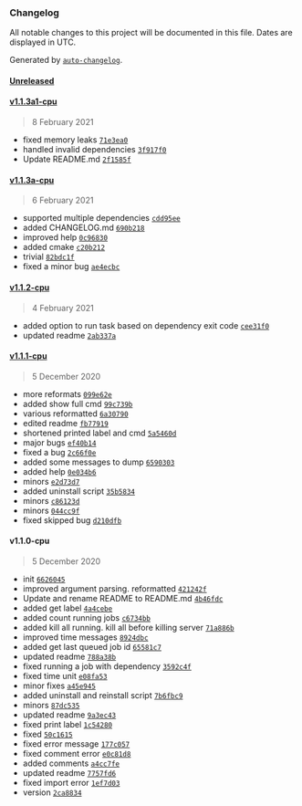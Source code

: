 ### Changelog

All notable changes to this project will be documented in this file. Dates are displayed in UTC.

Generated by [`auto-changelog`](https://github.com/CookPete/auto-changelog).

#### [Unreleased](https://github.com/justanhduc/task-spooler/compare/v1.1.3a1-cpu...HEAD)

#### [v1.1.3a1-cpu](https://github.com/justanhduc/task-spooler/compare/v1.1.3a-cpu...v1.1.3a1-cpu)

> 8 February 2021

- fixed memory leaks [`71e3ea0`](https://github.com/justanhduc/task-spooler/commit/71e3ea01a9d5668c9c2fffb5991f4b6989455ad5)
- handled invalid dependencies [`3f917f0`](https://github.com/justanhduc/task-spooler/commit/3f917f042c1aca44753d377a08d6716cd776b433)
- Update README.md [`2f1585f`](https://github.com/justanhduc/task-spooler/commit/2f1585f37f6f77a983a4d8e299d34c6cb0f6c804)

#### [v1.1.3a-cpu](https://github.com/justanhduc/task-spooler/compare/v1.1.2-cpu...v1.1.3a-cpu)

> 6 February 2021

- supported multiple dependencies [`cdd95ee`](https://github.com/justanhduc/task-spooler/commit/cdd95ee3442ad69c0670bc151ea12fab2b8ac7a8)
- added CHANGELOG.md [`690b218`](https://github.com/justanhduc/task-spooler/commit/690b218ae628daa419c56334abc01f9d8e33467c)
- improved help [`0c96830`](https://github.com/justanhduc/task-spooler/commit/0c9683001e6208714ac3cfaf934d78aed39ab258)
- added cmake [`c20b212`](https://github.com/justanhduc/task-spooler/commit/c20b2122c77772afc498ae91c49493b9b3cfb4fe)
- trivial [`82bdc1f`](https://github.com/justanhduc/task-spooler/commit/82bdc1ffb6d4129ab768bf6de09a1764420bddd0)
- fixed a minor bug [`ae4ecbc`](https://github.com/justanhduc/task-spooler/commit/ae4ecbc989f246b21602145b6b1309c3251e50f2)

#### [v1.1.2-cpu](https://github.com/justanhduc/task-spooler/compare/v1.1.1-cpu...v1.1.2-cpu)

> 4 February 2021

- added option to run task based on dependency exit code [`cee31f0`](https://github.com/justanhduc/task-spooler/commit/cee31f01ab2b4e834721b08f2f5bf2fac5bf5561)
- updated readme [`2ab337a`](https://github.com/justanhduc/task-spooler/commit/2ab337a484d1992da734f4e212f449387b56bcdc)

#### [v1.1.1-cpu](https://github.com/justanhduc/task-spooler/compare/v1.1.0-cpu...v1.1.1-cpu)

> 5 December 2020

- more reformats [`099e62e`](https://github.com/justanhduc/task-spooler/commit/099e62e94ed41fefe2432308cc46c55e6bdaaf49)
- added show full cmd [`99c739b`](https://github.com/justanhduc/task-spooler/commit/99c739b66850a5ac9e95643c378dcfde250b1b89)
- various reformatted [`6a30790`](https://github.com/justanhduc/task-spooler/commit/6a30790404719eb3d8e69225726eab091ae4207a)
- edited readme [`fb77919`](https://github.com/justanhduc/task-spooler/commit/fb779190d317a8813554302b6252a8c1d49a1a79)
- shortened printed label and cmd [`5a5460d`](https://github.com/justanhduc/task-spooler/commit/5a5460d1276ba10b28519b9da9c7752f18477c6e)
- major bugs [`ef40b14`](https://github.com/justanhduc/task-spooler/commit/ef40b14f86486fb02a7815288ac1bbbebd58f5f2)
- fixed a bug [`2c66f0e`](https://github.com/justanhduc/task-spooler/commit/2c66f0e97c309ebd0a5bf867de99d2900e3f0d0f)
- added some messages to dump [`6590303`](https://github.com/justanhduc/task-spooler/commit/6590303096d053197df9d302292ff6686b827aea)
- added help [`0e034b6`](https://github.com/justanhduc/task-spooler/commit/0e034b68a567594d9be1baf0894c886b8dd890ad)
- minors [`e2d73d7`](https://github.com/justanhduc/task-spooler/commit/e2d73d79af81d4a371c2d4f3594a5a52d66ecfdb)
- added uninstall script [`35b5834`](https://github.com/justanhduc/task-spooler/commit/35b583422ff44b4ae3f40c1675f69d755bd1ea26)
- minors [`c86123d`](https://github.com/justanhduc/task-spooler/commit/c86123d096406292b641adcd57a18d2af407977c)
- minors [`044cc9f`](https://github.com/justanhduc/task-spooler/commit/044cc9ffe25b2a78c5d8349705201d2ae9277ffc)
- fixed skipped bug [`d210dfb`](https://github.com/justanhduc/task-spooler/commit/d210dfb17c63157d45840b9df27f0a689751f472)

#### v1.1.0-cpu

> 5 December 2020

- init [`6626045`](https://github.com/justanhduc/task-spooler/commit/66260456c0c77534c0aada2c2f7d841046b22750)
- improved argument parsing. reformatted [`421242f`](https://github.com/justanhduc/task-spooler/commit/421242f6ee036c82aa6fe4ac5c5e10ed4dfede09)
- Update and rename README to README.md [`4b46fdc`](https://github.com/justanhduc/task-spooler/commit/4b46fdc5bfccfc32dfef4b1c4eb0b0878725d7a8)
- added get label [`4a4cebe`](https://github.com/justanhduc/task-spooler/commit/4a4cebec885083b64f416b6f64aec0baa3303bc0)
- added count running jobs [`c6734bb`](https://github.com/justanhduc/task-spooler/commit/c6734bb5343021172a98b16b03c26711856f83f3)
- added kill all running. kill all before killing server [`71a886b`](https://github.com/justanhduc/task-spooler/commit/71a886b9cca1f0832d29b7d0839b9e81b77f9956)
- improved time messages [`8924dbc`](https://github.com/justanhduc/task-spooler/commit/8924dbcd748941c3c6943fee3b9c15b69b9d891f)
- added get last queued job id [`65581c7`](https://github.com/justanhduc/task-spooler/commit/65581c780c8022855862b4e4a2fa776b0ae382b4)
- updated readme [`788a38b`](https://github.com/justanhduc/task-spooler/commit/788a38b098b65dfd37ff335fe70983e271f30fc2)
- fixed running a job with dependency [`3592c4f`](https://github.com/justanhduc/task-spooler/commit/3592c4ff1d3163458bf059b20faa60d1fb55c86d)
- fixed time unit [`e08fa53`](https://github.com/justanhduc/task-spooler/commit/e08fa53ac52822eda83c21f29581bcc1b8c3b0b4)
- minor fixes [`a45e945`](https://github.com/justanhduc/task-spooler/commit/a45e94502161cbad36e189aca22e6bb35ff120f9)
- added uninstall and reinstall script [`7b6fbc9`](https://github.com/justanhduc/task-spooler/commit/7b6fbc975b899bce7e082c51a84595a825992652)
- minors [`87dc535`](https://github.com/justanhduc/task-spooler/commit/87dc53590c3b59417a36ea13e1cd8886d6351112)
- updated readme [`9a3ec43`](https://github.com/justanhduc/task-spooler/commit/9a3ec438d866a9f801e42f5e0fd0bc25cf6a91bf)
- fixed print label [`1c54280`](https://github.com/justanhduc/task-spooler/commit/1c5428061f6f7a04d76bf816a48ae55db2af906e)
- fixed [`50c1615`](https://github.com/justanhduc/task-spooler/commit/50c1615ca1e7fd641cac8d282d58f072e5c0c505)
- fixed error message [`177c057`](https://github.com/justanhduc/task-spooler/commit/177c057e632640fd53d7d3f943527177118dd309)
- fixed comment error [`e0c81d8`](https://github.com/justanhduc/task-spooler/commit/e0c81d8863c4812dfaf05ae5bc5f88ca9464a31f)
- added comments [`a4cc7fe`](https://github.com/justanhduc/task-spooler/commit/a4cc7fe00f47f86f2121046c90b5aa20a92ab95b)
- updated readme [`7757fd6`](https://github.com/justanhduc/task-spooler/commit/7757fd6a0e8b7c956b6ed9fd0c792637d05c2043)
- fixed import error [`1ef7d03`](https://github.com/justanhduc/task-spooler/commit/1ef7d0386eaa93bbec6acbc7fc5453f58d9506b9)
- version [`2ca8834`](https://github.com/justanhduc/task-spooler/commit/2ca88345a4461e0d549eb2ad460cd179bfc2a14c)

